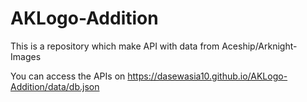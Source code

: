 # AKLogo-Addition
This is a repository which make API with data from Aceship/Arknight-Images

You can access the APIs on https://dasewasia10.github.io/AKLogo-Addition/data/db.json
